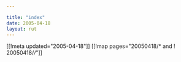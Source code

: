 ```yaml
---

title: "index"
date: 2005-04-18
layout: rut
---
```


[[!meta updated="2005-04-18"]]
[[!map pages="20050418/* and ! 20050418/*/*"]]

